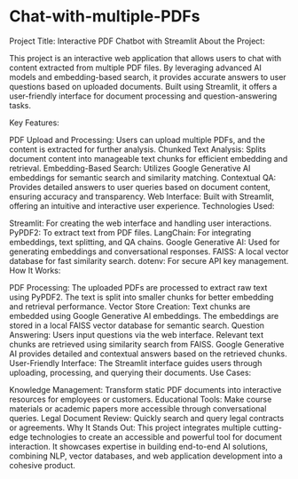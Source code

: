 # Chat-with-multiple-PDFs

Project Title: Interactive PDF Chatbot with Streamlit
About the Project:

This project is an interactive web application that allows users to chat with content extracted from multiple PDF files. By leveraging advanced AI models and embedding-based search, it provides accurate answers to user questions based on uploaded documents. Built using Streamlit, it offers a user-friendly interface for document processing and question-answering tasks.

Key Features:

PDF Upload and Processing: Users can upload multiple PDFs, and the content is extracted for further analysis.
Chunked Text Analysis: Splits document content into manageable text chunks for efficient embedding and retrieval.
Embedding-Based Search: Utilizes Google Generative AI embeddings for semantic search and similarity matching.
Contextual QA: Provides detailed answers to user queries based on document content, ensuring accuracy and transparency.
Web Interface: Built with Streamlit, offering an intuitive and interactive user experience.
Technologies Used:

Streamlit: For creating the web interface and handling user interactions.
PyPDF2: To extract text from PDF files.
LangChain: For integrating embeddings, text splitting, and QA chains.
Google Generative AI: Used for generating embeddings and conversational responses.
FAISS: A local vector database for fast similarity search.
dotenv: For secure API key management.
How It Works:

PDF Processing:
The uploaded PDFs are processed to extract raw text using PyPDF2.
The text is split into smaller chunks for better embedding and retrieval performance.
Vector Store Creation:
Text chunks are embedded using Google Generative AI embeddings.
The embeddings are stored in a local FAISS vector database for semantic search.
Question Answering:
Users input questions via the web interface.
Relevant text chunks are retrieved using similarity search from FAISS.
Google Generative AI provides detailed and contextual answers based on the retrieved chunks.
User-Friendly Interface:
The Streamlit interface guides users through uploading, processing, and querying their documents.
Use Cases:

Knowledge Management: Transform static PDF documents into interactive resources for employees or customers.
Educational Tools: Make course materials or academic papers more accessible through conversational queries.
Legal Document Review: Quickly search and query legal contracts or agreements.
Why It Stands Out: This project integrates multiple cutting-edge technologies to create an accessible and powerful tool for document interaction. It showcases expertise in building end-to-end AI solutions, combining NLP, vector databases, and web application development into a cohesive product.
